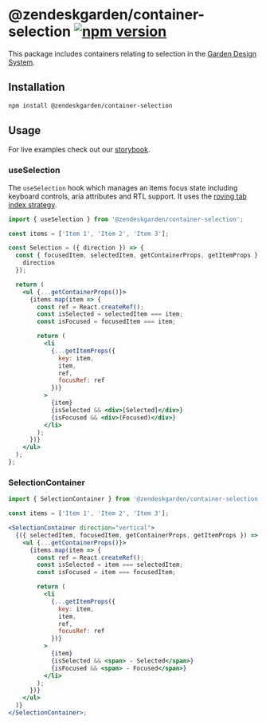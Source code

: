 # @zendeskgarden/container-selection [![npm version][npm version badge]][npm version link]

[npm version badge]: https://flat.badgen.net/npm/v/@zendeskgarden/container-selection
[npm version link]: https://www.npmjs.com/package/@zendeskgarden/container-selection

This package includes containers relating to selection in the
[Garden Design System](https://zendeskgarden.github.io/).

## Installation

```sh
npm install @zendeskgarden/container-selection
```

## Usage

For live examples check out our [storybook](https://zendeskgarden.github.io/react-containers?path=/story/selection-containers--useselection).

### useSelection

The `useSelection` hook which manages an items focus state including keyboard controls,
aria attributes and RTL support. It uses the
[roving tab index strategy](https://www.w3.org/TR/wai-aria-practices/#kbd_roving_tabindex).

```jsx static
import { useSelection } from '@zendeskgarden/container-selection';

const items = ['Item 1', 'Item 2', 'Item 3'];

const Selection = ({ direction }) => {
  const { focusedItem, selectedItem, getContainerProps, getItemProps } = useSelection({
    direction
  });

  return (
    <ul {...getContainerProps()}>
      {items.map(item => {
        const ref = React.createRef();
        const isSelected = selectedItem === item;
        const isFocused = focusedItem === item;

        return (
          <li
            {...getItemProps({
              key: item,
              item,
              ref,
              focusRef: ref
            })}
          >
            {item}
            {isSelected && <div>[Selected]</div>}
            {isFocused && <div>(Focused)</div>}
          </li>
        );
      })}
    </ul>
  );
};
```

### SelectionContainer

```jsx static
import { SelectionContainer } from '@zendeskgarden/container-selection';

const items = ['Item 1', 'Item 2', 'Item 3'];

<SelectionContainer direction="vertical">
  {({ selectedItem, focusedItem, getContainerProps, getItemProps }) => (
    <ul {...getContainerProps()}>
      {items.map(item => {
        const ref = React.createRef();
        const isSelected = item === selectedItem;
        const isFocused = item === focusedItem;

        return (
          <li
            {...getItemProps({
              key: item,
              item,
              ref,
              focusRef: ref
            })}
          >
            {item}
            {isSelected && <span> - Selected</span>}
            {isFocused && <span> - Focused</span>}
          </li>
        );
      })}
    </ul>
  )}
</SelectionContainer>;
```
